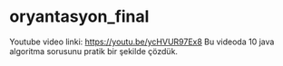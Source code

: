 # oryantasyon_final
Youtube video linki: https://youtu.be/ycHVUR97Ex8
Bu videoda 10 java algoritma sorusunu pratik bir şekilde çözdük.
